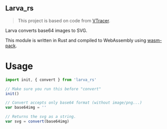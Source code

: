 ## Larva_rs

> This project is based on code from [VTracer](https://github.com/visioncortex/vtracer/). 

Larva converts base64 images to SVG.

This module is written in Rust and compiled to WebAssembly using [wasm-pack](https://github.com/rustwasm/wasm-pack).

# Usage

```js
import init, { convert } from 'larva_rs'

// Make sure you run this before "convert"
init()

// Convert accepts only base64 format (without image/png...)
var base64img = ''

// Returns the svg as a string.
var svg = convert(base64img)
```


